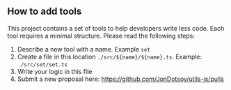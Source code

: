## How to add tools

This project contains a set of tools to help developers write less code. Each tool requires a minimal structure. Please read the following steps:

1. Describe a new tool with a name. Example `set`
2. Create a file in this location `./src/${name}/${name}.ts`. Example: `./src/set/set.ts`
3. Write your logic in this file
4. Submit a new proposal here: https://github.com/JonDotsoy/utils-js/pulls
